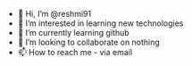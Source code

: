 - 👋 Hi, I’m @reshmi91
- 👀 I’m interested in learning new technologies
- 🌱 I’m currently learning github
- 💞️ I’m looking to collaborate on nothing
- 📫 How to reach me - via email

<!---
reshmi91/reshmi91 is a ✨ special ✨ repository because its `README.md` (this file) appears on your GitHub profile.
You can click the Preview link to take a look at your changes.
--->
